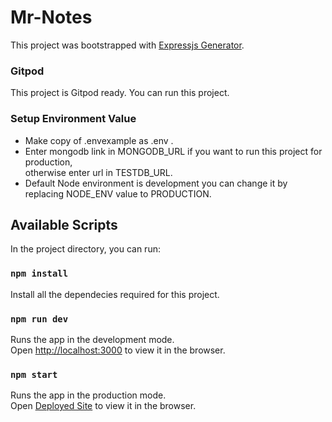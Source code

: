 # Mr-Notes

This project was bootstrapped with [Expressjs Generator](https://expressjs.com/en/starter/generator.html).

### Gitpod
This project is Gitpod ready. You can run this project.

### Setup Environment Value
- Make copy of .envexample as .env .
- Enter mongodb link in MONGODB_URL if you want to run this project for production,<br />
    otherwise enter url in TESTDB_URL.
- Default Node environment is development you can change it by replacing NODE_ENV value to PRODUCTION.

## Available Scripts

In the project directory, you can run:

### `npm install`

Install all the dependecies required for this project.

### `npm run dev`

Runs the app in the development mode.<br />
Open [http://localhost:3000](http://localhost:3000) to view it in the browser.

### `npm start`

Runs the app in the production mode.<br />
Open [Deployed Site](https://mrnotes.me) to view it in the browser.